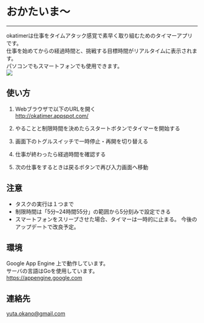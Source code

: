 # おかたいま〜
---
okatimerは仕事をタイムアタック感覚で素早く取り組むためのタイマーアプリです。  
仕事を始めてからの経過時間と、挑戦する目標時間がリアルタイムに表示されます。  
パソコンでもスマートフォンでも使用できます。  
![](http://cloud.github.com/downloads/yokano/okatimer/using.jpg)

## 使い方
1. Webブラウザで以下のURLを開く  
<http://okatimer.appspot.com/>

2. やることと制限時間を決めたらスタートボタンでタイマーを開始する

3. 画面下のトグルスイッチで一時停止・再開を切り替える

4. 仕事が終わったら経過時間を確認する

5. 次の仕事をするときは戻るボタンで再び入力画面へ移動

## 注意
* タスクの実行は１つまで
* 制限時間は「5分~24時間55分」の範囲から5分刻みで設定できる
* スマートフォンをスリープさせた場合、タイマーは一時的に止まる。
今後のアップデートで改良予定。

## 環境
Google App Engine 上で動作しています。  
サーバの言語はGoを使用しています。  
<https://appengine.google.com>

## 連絡先
yuta.okano@gmail.com